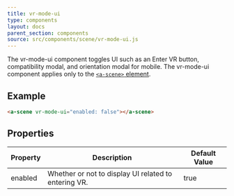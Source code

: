 ```yaml
---
title: vr-mode-ui
type: components
layout: docs
parent_section: components
source: src/components/scene/vr-mode-ui.js
---
```


The vr-mode-ui component toggles UI such as an Enter VR button, compatibility
modal, and orientation modal for mobile. The vr-mode-ui component applies only
to the [`<a-scene>` element][scene].

## Example

```html
<a-scene vr-mode-ui="enabled: false"></a-scene>
```

## Properties

| Property | Description                                          | Default Value |
|----------|------------------------------------------------------|---------------|
| enabled  | Whether or not to display UI related to entering VR. | true          |

[scene]: ../core/scene.md
